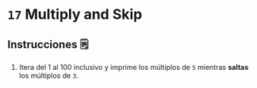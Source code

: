 # `17` Multiply and Skip

## Instrucciones 🗒
1. Itera del 1 al 100 inclusivo y imprime los múltiplos de `5` mientras **saltas** los múltiplos de `3`.